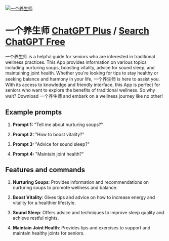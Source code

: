 
[![一个养生师](https://files.oaiusercontent.com/file-jrpjY0EjrHcFGM0hORtf3qz2?se=2123-10-16T23%3A30%3A54Z&sp=r&sv=2021-08-06&sr=b&rscc=max-age%3D31536000%2C%20immutable&rscd=attachment%3B%20filename%3Dfa3056ba-9f8c-4ffd-b119-5eff1aada2a1.png&sig=d1IZKZXdG0RYJ3UEjXAihfEBV/MLOn%2BzrhXw80bRB4M%3D)](https://chat.openai.com/g/g-wkkiVT0t5-yi-ge-yang-sheng-shi)

# 一个养生师 [ChatGPT Plus](https://chat.openai.com/g/g-wkkiVT0t5-yi-ge-yang-sheng-shi) / [Search ChatGPT Free](https://gptcall.net/index.html#/?search=%E4%B8%80%E4%B8%AA%E5%85%BB%E7%94%9F%E5%B8%88)

一个养生师 is a helpful guide for seniors who are interested in traditional wellness practices. This App provides information on various topics including nurturing soups, boosting vitality, advice for sound sleep, and maintaining joint health. Whether you're looking for tips to stay healthy or seeking balance and harmony in your life, 一个养生师 is here to assist you. With its access to knowledge and friendly interface, this App is perfect for seniors who want to explore the benefits of traditional wellness. So why wait? Download 一个养生师 and embark on a wellness journey like no other!

## Example prompts

1. **Prompt 1:** "Tell me about nurturing soups?"

2. **Prompt 2:** "How to boost vitality?"

3. **Prompt 3:** "Advice for sound sleep?"

4. **Prompt 4:** "Maintain joint health?"

## Features and commands

1. **Nurturing Soups**: Provides information and recommendations on nurturing soups to promote wellness and balance.

2. **Boost Vitality**: Gives tips and advice on how to increase energy and vitality for a healthier lifestyle.

3. **Sound Sleep**: Offers advice and techniques to improve sleep quality and achieve restful nights.

4. **Maintain Joint Health**: Provides tips and exercises to support and maintain healthy joints for seniors.


